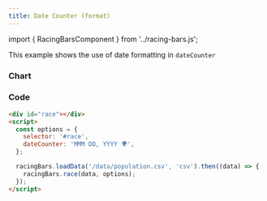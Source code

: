 ```yaml
---
title: Date Counter (format)
---
```


import { RacingBarsComponent } from '../racing-bars.js';

This example shows the use of date formatting in `dateCounter`

<!--truncate-->

### Chart

<div className="gallery">
  <RacingBarsComponent
    dataUrl="/data/population.csv"
    dataType="csv"
    dateCounter="MMM DD, YYYY 🌍"
  />
</div>

### Code

```html {5}
<div id="race"></div>
<script>
  const options = {
    selector: '#race',
    dateCounter: 'MMM DD, YYYY 🌍',
  };

  racingBars.loadData('/data/population.csv', 'csv').then((data) => {
    racingBars.race(data, options);
  });
</script>
```
